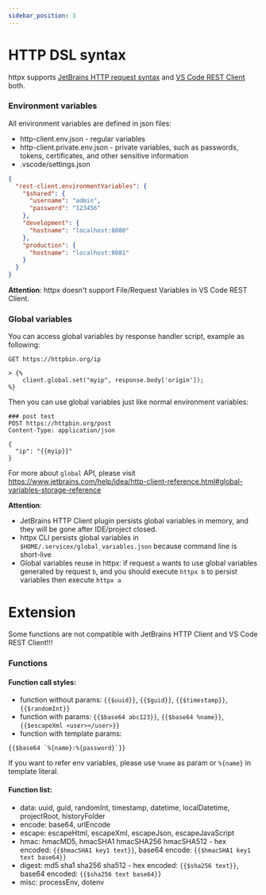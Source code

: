 ```yaml
---
sidebar_position: 3
---
```


# HTTP DSL syntax

httpx supports [JetBrains HTTP request syntax](https://www.jetbrains.com/help/idea/exploring-http-syntax.html)
and [VS Code REST Client](https://marketplace.visualstudio.com/items?itemName=humao.rest-client) both.

### Environment variables

All environment variables are defined in json files:

* http-client.env.json - regular variables
* http-client.private.env.json - private variables, such as passwords, tokens, certificates, and other sensitive information
* .vscode/settings.json

```json
{
  "rest-client.environmentVariables": {
    "$shared": {
      "username": "admin",
      "password": "123456"
    },
    "development": {
      "hostname": "localhost:8080"
    },
    "production": {
      "hostname": "localhost:8081"
    }
  }
}
```

**Attention**: httpx doesn't support File/Request Variables in VS Code REST Client.

### Global variables

You can access global variables by response handler script, example as following:

```
GET https://httpbin.org/ip

> {%
    client.global.set("myip", response.body['origin']);
%}
```

Then you can use global variables just like normal environment variables:

```
### post test
POST https://httpbin.org/post
Content-Type: application/json

{
  "ip": "{{myip}}"
}
```

For more about `global` API, please visit https://www.jetbrains.com/help/idea/http-client-reference.html#global-variables-storage-reference

**Attention**:

* JetBrains HTTP Client plugin persists global variables in memory, and they will be gone after IDE/project closed.
* httpx CLI persists global variables in `$HOME/.servicex/global_variables.json` because command line is short-live
* Global variables reuse in httpx: if request `a` wants to use global variables generated by request `b`, and you should execute `httpx b` to persist variables then execute `httpx a`

# Extension

Some functions are not compatible with JetBrains HTTP Client and VS Code REST Client!!!

### Functions

#### Function call styles:

* function without params: `{{$uuid}}`,  `{{$guid}}`, `{{$timestamp}}`, `{{$randomInt}}`
* function with params: `{{$base64 abc123}}`,  `{{$base64 %name}}`, `{{$escapeXml <user></user>}}`
* function with template params:

```
{{$base64 `%{name}:%{password}`}}
```

If you want to refer env variables, please use `%name` as param or `%{name}` in template literal.

#### Function list:

* data: uuid, guid, randomInt, timestamp, datetime, localDatetime, projectRoot, historyFolder
* encode: base64, urlEncode
* escape: escapeHtml, escapeXml, escapeJson, escapeJavaScript
* hmac: hmacMD5, hmacSHA1 hmacSHA256 hmacSHA512 - hex encoded: `{{$hmacSHA1 key1 text}}`, base64 encode: `{{$hmacSHA1 key1 text base64}}`
* digest: md5 sha1 sha256 sha512 - hex encoded: `{{$sha256 text}}`, base64 encoded: `{{$sha256 text base64}}`
* misc: processEnv, dotenv
